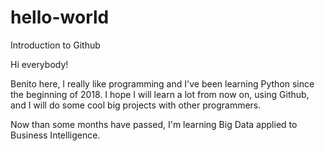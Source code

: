 # hello-world
Introduction to Github

Hi everybody!

Benito here, I really like programming and I've been learning Python since the beginning of 2018. I hope I will learn a lot from now on, using Github, and I will do some cool big projects with other programmers.

Now than some months have passed, I'm learning Big Data applied to Business Intelligence.

